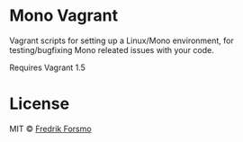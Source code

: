 # Mono Vagrant

Vagrant scripts for setting up a Linux/Mono environment, for testing/bugfixing Mono releated issues with your code.

Requires Vagrant 1.5

# License

MIT © [Fredrik Forsmo](https://github.com/frozzare)
